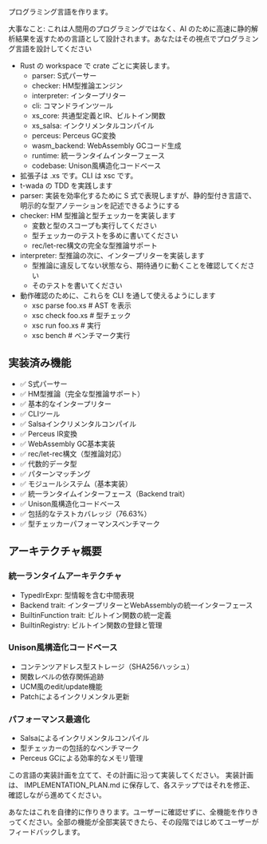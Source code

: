 プログラミング言語を作ります。

大事なこと: これは人間用のプログラミングではなく、AI のために高速に静的解析結果を返すための言語として設計されます。あなたはその視点でプログラミング言語を設計してください

- Rust の workspace で crate ごとに実装します。
  - parser: S式パーサー
  - checker: HM型推論エンジン
  - interpreter: インタープリター
  - cli: コマンドラインツール
  - xs_core: 共通型定義とIR、ビルトイン関数
  - xs_salsa: インクリメンタルコンパイル
  - perceus: Perceus GC変換
  - wasm_backend: WebAssembly GCコード生成
  - runtime: 統一ランタイムインターフェース
  - codebase: Unison風構造化コードベース
- 拡張子は .xs です。CLI は xsc です。
- t-wada の TDD を実践します
- parser: 実装を効率化するために S 式で表現しますが、静的型付き言語で、明示的な型アノテーションを記述できるようにする
- checker: HM 型推論と型チェッカーを実装します
  - 変数と型のスコープも実行してください
  - 型チェッカーのテストを多めに書いてください
  - rec/let-rec構文の完全な型推論サポート
- interpreter: 型推論の次に、インタープリターを実装します
  - 型推論に違反してない状態なら、期待通りに動くことを確認してください
  - そのテストを書いてください
- 動作確認のために、これらを CLI を通して使えるようにします
  - xsc parse foo.xs # AST を表示
  - xsc check foo.xs # 型チェック
  - xsc run foo.xs # 実行
  - xsc bench # ベンチマーク実行

## 実装済み機能

- ✅ S式パーサー
- ✅ HM型推論（完全な型推論サポート）
- ✅ 基本的なインタープリター
- ✅ CLIツール
- ✅ Salsaインクリメンタルコンパイル
- ✅ Perceus IR変換
- ✅ WebAssembly GC基本実装
- ✅ rec/let-rec構文（型推論対応）
- ✅ 代数的データ型
- ✅ パターンマッチング
- ✅ モジュールシステム（基本実装）
- ✅ 統一ランタイムインターフェース（Backend trait）
- ✅ Unison風構造化コードベース
- ✅ 包括的なテストカバレッジ（76.63%）
- ✅ 型チェッカーパフォーマンスベンチマーク

## アーキテクチャ概要

### 統一ランタイムアーキテクチャ
- TypedIrExpr: 型情報を含む中間表現
- Backend trait: インタープリターとWebAssemblyの統一インターフェース
- BuiltinFunction trait: ビルトイン関数の統一定義
- BuiltinRegistry: ビルトイン関数の登録と管理

### Unison風構造化コードベース
- コンテンツアドレス型ストレージ（SHA256ハッシュ）
- 関数レベルの依存関係追跡
- UCM風のedit/update機能
- Patchによるインクリメンタル更新

### パフォーマンス最適化
- Salsaによるインクリメンタルコンパイル
- 型チェッカーの包括的なベンチマーク
- Perceus GCによる効率的なメモリ管理

この言語の実装計画を立てて、その計画に沿って実装してください。
実装計画は、 IMPLEMENTATION_PLAN.md に保存して、各ステップではそれを修正、確認しながら進めてください。

あなたはこれを自律的に作りきります。ユーザーに確認せずに、全機能を作りきってください。全部の機能が全部実装できたら、その段階ではじめてユーザーがフィードバックします。

